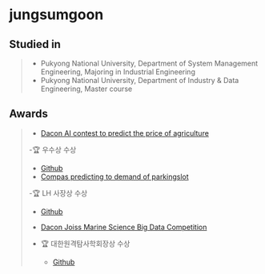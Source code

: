 # jungsumgoon

## Studied in
> - Pukyong National University, Department of System Management Engineering, Majoring in Industrial Engineering
> - Pukyong National University, Department of Industry & Data Engineering, Master course

## Awards
> - [Dacon AI contest to predict the price of agriculture](https://dacon.io/competitions/official/235801/overview/description)
> 
> -🏆 우수상 수상
>   - [Github](https://github.com/jungsungmoon/nongsan) 
> - [Compas predicting to demand of parkingslot](https://compas.lh.or.kr/subj/competition/info?subjNo=SBJ_2107_003#)
> 
> -🏆 LH 사장상 수상
>   - [Github](https://github.com/jungsungmoon/parkingslot)
> - [Dacon Joiss Marine Science Big Data Competition](https://dacon.io/competitions/official/235793/overview/description)
> 
> - 🏆 대한원격탐사학회장상 수상
>   - [Github](https://github.com/jungsungmoon/joiss) 
